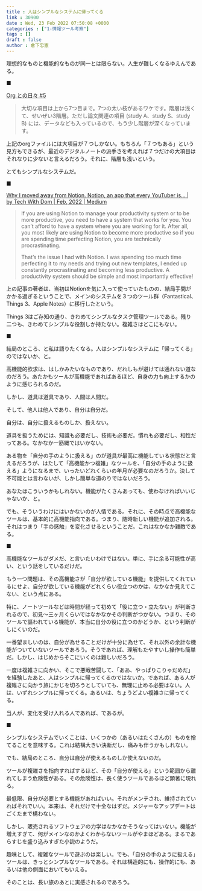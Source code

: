 ```yaml
---
title : 人はシンプルなシステムに帰ってくる
link : 30900
date : Wed, 23 Feb 2022 07:50:08 +0000
categories : ["1-情報ツール考察"]
tags : []
draft : false
author : 倉下忠憲
---
```


理想的なものと機能的なものが同一とは限らない。人生が難しくなるゆえんである。

■

<a href="http://gofujita.info/notes_org05.html">Org との日々 #5</a>

<blockquote>
大切な項目は上から7つ目まで。7つの太い枝があるワケです。階層は浅くて、せいぜい3階層。ただし論文関連の項目 (study A、study S、study B) には、データなども入っているので、もう少し階層が深くなっています。
</blockquote>

上記のorgファイルには大項目が７つしかない。もちろん「７つもある」という見方もできるが、最近のデジタルノートの派手さを考えれば７つだけの大項目はそれなりに少ないと言えるだろう。それに、階層も浅いという。

とてもシンプルなシステムだ。

■

<a href="https://techwithdom.medium.com/why-i-moved-away-from-notion-c5ca0303959">Why I moved away from Notion. Notion, an app that every YouTuber is… | by Tech With Dom | Feb, 2022 | Medium</a>

<blockquote>
If  you are using Notion to manage your productivity system or to be more  productive, you need to have a system that works for you. You can’t  afford to have a system where you are working for it. After all, you  most likely are using Notion to become more productive so if you are  spending time perfecting Notion, you are technically procrastinating.

That’s  the issue I had with Notion. I was spending too much time perfecting it  to my needs and trying out new templates, I ended up constantly  procrastinating and becoming less productive. A productivity system  should be simple and most importantly effective!
</blockquote>

上の記事の著者は、当初はNotionを気に入って使っていたものの、結局手間がかかる過ぎるということで、メインのシステムを３つのツール群（Fantastical、Things 3、Apple Notes）に移行したという。

Things 3はご存知の通り、きわめてシンプルなタスク管理ツールである。残り二つも、きわめてシンプルな役割しか持たない。複雑さはどこにもない。

■

結局のところ、と私は語りたくなる。人はシンプルなシステムに「帰ってくる」のではないか、と。

高機能的欲求は、はしかみたいなものであり、だれしもが避けては通れない道なのだろう。あたかもツールが高機能であればあるほど、自身の力も向上するかのように感じられるのだ。

しかし、道具は道具であり、人間は人間だ。

そして、他人は他人であり、自分は自分だ。

自分は、自分に扱えるものしか、扱えない。

道具を扱うためには、知識も必要だし、技術も必要だ。慣れも必要だし、相性だってある。なかなか一筋縄ではいかない。

ある物を「自分の手のように扱える」のが道具が最高に機能している状態だと言えるだろうが、はたして「高機能かつ複雑」なツールを、「自分の手のように扱える」ようになるまで、いったいどれくらいの年月が必要なのだろうか。決して不可能とは言わないが、しかし簡単な道のりではないだろう。

あなたはこういうかもしれない。機能がたくさんあっても、使わなければいいじゃないか、と。

でも、そういうわけにはいかないのが人情である。それに、その時点で高機能なツールは、基本的に高機能指向である。つまり、随時新しい機能が追加される。それはつまり「手の感触」を変化させるということだ。これはなかなか難敵である。

■

高機能なツールがダメだ、と言いたいわけではない。単に、手に余る可能性が高い、という話をしているだけだ。

もう一つ問題は、その高機能さが「自分が欲している機能」を提供してくれているにせよ、自分が欲している機能がどれくらい役立つのかは、なかなか見えてこない、という点にある。

特に、ノートツールなどは時間が経って初めて「役に立つ・立たない」が判断されるので、初見〜三ヶ月くらいではなかなかその判断がつかない。つまり、そのツールで謳われている機能が、本当に自分の役に立つのかどうか、という判断がしにくいのだ。

一番望ましいのは、自分が為せることだけが十分に為せて、それ以外の余計な機能がついていないツールであろう。そうであれば、理解もたやすいし操作も簡単だ。しかし、はじめからそこにいくのは難しいだろう。

一度は複雑さに向かい、そこで悪戦苦闘して、「ああ、やっぱりこりゃだめだ」を経験したあと、人はシンプルに帰ってくるのではないか。であれば、ある人が複雑さに向かう旅にかじを切ろうとしていても、無理に止める必要はない。人は、いずれシンプルに帰ってくる。あるいは、ちょうどよい複雑さに帰ってくる。

当人が、変化を受け入れる人であれば、であるが。

■

シンプルなシステムでいくことは、いくつかの（あるいはたくさんの）ものを捨てることを意味する。これは結構大きい決断だし、痛みも伴うかもしれない。

でも、結局のところ、自分は自分が使えるものしか使えないのだ。

ツールが複雑さを指向すればするほど、その「自分が使える」という範囲から離れてしまう危険性がある。その危険性は、長く使うツールであるほど顕著に現れる。

最低限、自分が必要とする機能があればいい。それがメンテされ、維持されていればそれでいい。本来は、それだけで十全なはずだ。メジャーなアップデートはごくたまで構わない。

しかし、販売されるソフトウェアの力学はなかなかそうなってはいない。機能が増えすぎて、何がメインなのかよくわからないツールがやまほどある。まるであらすじを盛り込みすぎた小説のようだ。

趣味として、複雑なツールで遊ぶのは楽しい。でも、「自分の手のように扱える」ツールは、きっとシンプルなツールである。それは構造的にも、操作的にも、あるいは他の側面においてもいえる。

そのことは、長い旅のあとに実感されるのであろう。